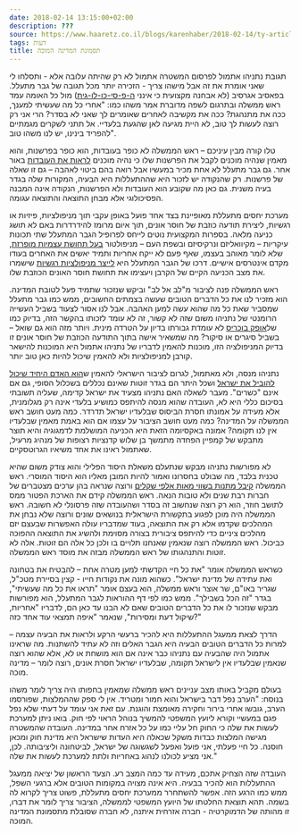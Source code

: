 ```yaml
---
date: 2018-02-14 13:15:00+02:00
description: ???
source: https://www.haaretz.co.il/blogs/karenhaber/2018-02-14/ty-article/0000017f-f8bc-ddde-abff-fcfddbc60000
tags: דעות
title: תסמונת המדינה המוכה
---
```


תגובת נתניהו אתמול לפרסום המשטרה אתמול לא רק שהיתה עלובה אלא - ותסלחו לי שאני אומרת את זה אבל מישהו צריך - הזכירה יותר מכל תגובה של גבר מתעלל. בפאסיב אגרסיב (לא אבחנה מקצועית כי אינני [ה-פ-סי-כו-לו-גית](/news/politi/2018-01-28/ty-article/0000017f-e0e0-d9aa-afff-f9f87e130000)) מול כל האומה עמד ראש ממשלה ובתרגום לשפה מדוברת אמר משהו כמו: "אחרי כל מה שעשיתי למענך, ככה את מתנהגת? ככה את מקשיבה לאחרים שאומרים לך שאני לא בסדר? הרי אני רק רוצה לעשות לך טוב, לא היית מגיעה לאן שהגעת בלעדיי. אל תתני לשקרים מגמתיים להפריד בינינו, יש לנו משהו טוב". 

טלו קורה מבין עיניכם – ראש הממשלה לא כופר בעובדות, הוא כופר בפרשנות, והוא מאמין שנהיה מוכנים לקבל את הפרשנות שלו כי נהיה מוכנים [לראות את העובדות](/news/law/2018-02-13/ty-article/0000017f-e986-d62c-a1ff-fdff08ee0000) באור אחר. גם גבר מתעלל לא אחת מכיר במעשיו אבל רואה בהם ביטוי לאהבה – גם זו שאלה של פרשנות. רק שהנקודה יש לזכור היא שההתעללות היא הבעיה, המקורות שלה בגדר בעיה משנית. גם כאן מה שקובע הוא העובדות ולא הפרשנות, הנקודה אינה המבנה הפסיכולוגי אלא מבחן התוצאה והתוצאה עגומה. 

מערכת יחסים מתעללת מאופיינת בצד אחד פועל באופן עקבי תוך מניפולציות, פיזיות או רגשיות, ליצירת תודעה כוזבת של חוסר אונים, תוך איום מרומז להידרדרות באם לא תושג כניעה מלאה. בספרות המקצועית נוטים לייחס לפרופיל הגבר המתעלל שתי תכונות עיקריות – מקיוואליזם ונרקיסיזם ובשפת העם – מניפולטור [בעל תחושת עצמיות מופרזת](/magazine/the-edge/2016-03-30/ty-article/.premium/0000017f-f3fa-d47e-a37f-fbfeba570000), שלא לומר מאוהב בעצמו, שאף פעם לא ייקח אחריות ותמיד יאשים את האחרים בעודו מקדם אינטרסים אישיים. דרכו של הגבר המתעלל היא [לייצר מניפולציות רגשיות](/wellbeing/health-blogs/psychology/amaliarosenblum/2017-09-04/ty-article/0000017f-f8fa-d460-afff-fbfee6520000) שישמרו את מצב הכניעה הקיים של הקרבן ויעצימו את תחושת חוסר האונים הכוזבת שלו. 

ראש הממשלה פנה לציבור מ"לב אל לב" וביקש שנזכור שתמיד פעל לטובת המדינה. הוא מזכיר לנו את כל הדברים הטובים שעשה בצמתים החשובים, ממש כמו גבר מתעלל שמסביר שאת כל מה שהוא עשה למען האהבה. אבל לנו אסור לצעוד בשביל העשייה הרומנטי של נתניהו משום שזה לא קשור, זה לא עומד לזכותו בהקשר הזה, בדיוק כמו של[אופק בוכריס](/news/law/2016-11-30/ty-article/.premium/0000017f-ed98-da6f-a77f-fd9e9d140000) לא עומדת גבורתו בדיון על הטרדה מינית. ויותר מזה הוא גם שואל – בשביל סיגרים או סיקור? מה שמשאיר אישה בתוך התודעה הכוזבת של חוסר אונים זו בדיוק המניפולציה הזו, מוכנות להאמין לדבריו של נתניהו אתמול היא המוכנות להישאר קורבן למניפולציות ולא להאמין שיכול להיות כאן טוב יותר. 

נתניהו מנסה, ולא מאתמול, לגרום לציבור הישראלי להאמין ש[הוא האדם היחיד שיכול להוביל את ישראל](/magazine/.premium-1.2598678) ושכל היתר הם בגדר זוטות שאינם נכללים בשכלול הסופי, גם אם אינם "כשרים". מעבר לשאלה האם נתניהו מצעיד את ישראל קדימה, שעליה תשובתי בסיכום כללי היא לא, העובדה שהוא מנסה להיתפס כמושיע בלעדי אינה רק מגלומנית, אלא מעידה על אמונתו חסרת הביסוס שבלעדיו ישראל תדרדר. כמה מעט חושב ראש הממשלה על המדינה? כמה מעט חושב הציבור על עצמו אם הוא באמת מאמין שבלעדיו אין לנו תקומה? אמונה באקסיומה הזאת היא הכניעה המושלמת לדמגוגיה והיא תוצר מתבקש של קמפיין הפחדה מתמשך בן שלוש קדנציות רצופות של מנהיג מרעיל, שאתמול ראינו את אחד משיאיו הגרוטסקיים. 

לא מפורשות נתניהו מבקש שנתעלם משאלת היסוד הפלילי והוא צודק משום שהיא טכנית בלבד, מה שבולט בחסרונו ואמור להיות המובן מאליו הוא היסוד המוסרי. ראש הממשלה [קיבל מתנות בשווי מאות אלפי שקלים](/news/law/2018-02-14/ty-article/0000017f-e9b4-dea7-adff-f9ffe3580000) ורוצה שנראה בהן ערכים מצטברים של חברות רבת שנים ולא טובות הנאה. ראש הממשלה קידם את הארכת הפטור ממס לתושב חוזר, הוא רק רוצה שנחשוב זה בסדר ושהעובדה שזה פרסונלי לא חשובה. ראש הממשלה היה מוכן לפגוע בתקשורת הישראלית בנושאים שונים ורוצה שלא נבחן את המהלכים שקדמו אלא רק את התוצאה, בעוד שמדבריו עולה האפשרות שבעצם יזם מהלכים ציניים כדי להיתפס ציבורית בצורה מסוימת ולהשיג את התוצאה ההפוכה כביכול. ראש הממשלה רוצה שנאמין שאנחנו תלויים בו ולכן כל אלה הם זוטות. אלה לא זוטות והתנהגותו של ראש הממשלה מבזה את מוסד ראש הממשלה. 

כשראש הממשלה אומר "את כל חיי הקדשתי למען מטרה אחת – להבטיח את בטחונה ואת עתידה של מדינת ישראל". כשהוא מונה את נקודות חייו - קצין בסיירת מטכ"ל, שגריר באו"ם, שר אוצר וראש ממשלה, הוא בעצם אומר "תראו את כל מה שעשיתי", בגדר "זה הכל בשבילך". ממש כמו לפי דף ההוראות לגבר המתעלל, הוא מפורשות מבקש שנזכור לו את כל הדברים הטובים שאם לא הבנו עד כאן הם, לדבריו "אחריות, שיקול דעת ומסירות", שנאמר "איפה תמצאי עוד אחד כזה?" 

הדרך לצאת ממעגל ההתעללות היא להכיר ברעשי הרקע ולראות את הבעיה עצמה – למרות כל הדברים הטובים הבעיה היא הגבר האלים וזה לא עתיד להשתנות. מה שראינו אתמול היה שהבעיה עם נתניהו כבר אינה אם הוא מושחת או לא, אלא שהוא רוצה שנאמין שבלעדיו אין לישראל תקומה, שבלעדיו ישראל חסרת אונים, רוצה לומר – מדינה מוכה. 

בעולם מקביל באותו מצב עניינים ראש ממשלה שמאמין בחפותו היה צריך לומר משהו בנוסח: "הערב נפל דבר בישראל והוא חמור ומטריד. אין לי ספק שההמלצות, שפורסמו הערב, גובשו אחרי בירור וחקירה מאומצת והוגנת. עם זאת אני עומד על דעתי שלא נפל פגם במעשיי וקורא ליועץ המשפטי להמשיך בנוהל הראוי לפי חוק. בואו ניתן למערכת לעשות את שלה כי החוק חל עליי כמו על כל אזרח אחר במדינה. העובדה שהמשטרה מגישה המלצות כבדות משקל שכאלה היא העדות שישראל היא מדינת חוק ומכאן חוסנה. כל חיי פעלתי, אני פועל ואפעל לשגשוגה של ישראל, לביטחונה וליציבותה. לכן, אני מציע לכולנו לנהוג באחריות ולתת למערכת לעשות את שלה." 

העובדה שזה הצחיק אתכם, מעידה עד כמה המצב רע. הצעד הראשון של יציאה ממעגל ההתעללות הוא להכיר בבעיה. היא אינה מצויה במקומות הטובים אלא ברגעי השפל, ממש כמו הרגע הזה. אפשר להשתחרר ממערכת יחסים מתעללת, פשוט צריך לקרוא לה בשמה. תהא תוצאת החלטתו של היועץ המשפטי לממשלה, הציבור צריך לומר את דברו, זו מהותה של הדמוקרטיה - חברה אזרחית איתנה, לא חברה שסובלת מתסמונת המדינה המוכה.